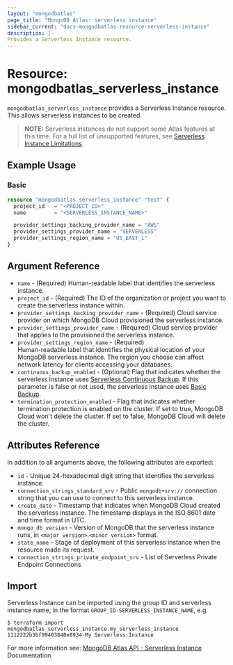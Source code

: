 ```yaml
---
layout: "mongodbatlas"
page_title: "MongoDB Atlas: serverless instance"
sidebar_current: "docs-mongodbatlas-resource-serverless-instance"
description: |-
Provides a Serverless Instance resource.
---
```


# Resource: mongodbatlas_serverless_instance

`mongodbatlas_serverless_instance` provides a Serverless Instance resource. This allows serverless instances to be created.

> **NOTE:**  Serverless instances do not support some Atlas features at this time.
For a full list of unsupported features, see [Serverless Instance Limitations](https://docs.atlas.mongodb.com/reference/serverless-instance-limitations/).

## Example Usage

### Basic
```terraform
resource "mongodbatlas_serverless_instance" "test" {
  project_id   = "<PROJECT_ID>"
  name         = "<SERVERLESS_INSTANCE_NAME>"

  provider_settings_backing_provider_name = "AWS"
  provider_settings_provider_name = "SERVERLESS"
  provider_settings_region_name = "US_EAST_1"
}
```

## Argument Reference

* `name` - (Required) Human-readable label that identifies the serverless instance.
* `project_id` - (Required) The ID of the organization or project you want to create the serverless instance within.
* `provider_settings_backing_provider_name` - (Required) Cloud service provider on which MongoDB Cloud provisioned the serverless instance.
* `provider_settings_provider_name` - (Required) Cloud service provider that applies to the provisioned the serverless instance.
* `provider_settings_region_name` - (Required) 	
  Human-readable label that identifies the physical location of your MongoDB serverless instance. The region you choose can affect network latency for clients accessing your databases.
* `continuous_backup_enabled` - (Optional) Flag that indicates whether the serverless instance uses [Serverless Continuous Backup](https://www.mongodb.com/docs/atlas/configure-serverless-backup). If this parameter is false or not used, the serverless instance uses [Basic Backup](https://www.mongodb.com/docs/atlas/configure-serverless-backup).  
* `termination_protection_enabled` - Flag that indicates whether termination protection is enabled on the cluster. If set to true, MongoDB Cloud won't delete the cluster. If set to false, MongoDB Cloud will delete the cluster.

## Attributes Reference

In addition to all arguments above, the following attributes are exported:

* `id` - Unique 24-hexadecimal digit string that identifies the serverless instance.
* `connection_strings_standard_srv` - Public `mongodb+srv://` connection string that you can use to connect to this serverless instance.
* `create_date` - Timestamp that indicates when MongoDB Cloud created the serverless instance. The timestamp displays in the ISO 8601 date and time format in UTC.
* `mongo_db_version` - Version of MongoDB that the serverless instance runs, in `<major version>`.`<minor version>` format.
* `state_name` - Stage of deployment of this serverless instance when the resource made its request.
* `connection_strings_private_endpoint_srv` - List of Serverless Private Endpoint Connections

## Import

Serverless Instance can be imported using the group ID and serverless instance name, in the format `GROUP_ID-SERVERLESS_INSTANCE_NAME`, e.g.

```
$ terraform import mongodbatlas_serverless_instance.my_serverless_instance 1112222b3bf99403840e8934-My Serverless Instance
```

For more information see: [MongoDB Atlas API - Serverless Instance](https://docs.atlas.mongodb.com/reference/api/serverless-instances/) Documentation.

